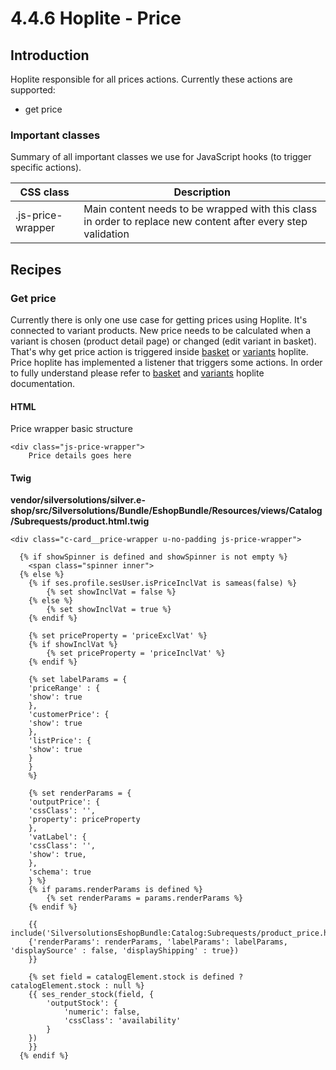 # 4.4.6 Hoplite - Price

## Introduction

Hoplite responsible for all prices actions. Currently these actions are supported:

- get price

### Important classes 

Summary of all important classes we use for JavaScript hooks (to trigger specific actions).

| CSS class         | Description                                                                                                  |
| ----------------- | ------------------------------------------------------------------------------------------------------------ |
| .js-price-wrapper | Main content needs to be wrapped with this class in order to replace new content after every step validation |

## Recipes

### Get price

Currently there is only one use case for getting prices using Hoplite. It's connected to variant products. New price needs to be calculated when a variant is chosen (product detail page) or changed (edit variant in basket). That's why get price action is triggered inside [basket](4.4.2_hoplite_basket.md) or [variants](4.4.10_hoplite_variants.md) hoplite. Price hoplite has implemented a listener that triggers some actions. In order to fully understand please refer to [basket](4.4.2_hoplite_basket.md) and [variants](4.4.10_hoplite_variants.md) hoplite documentation.

#### HTML

Price wrapper basic structure

``` html+twig
<div class="js-price-wrapper">
    Price details goes here

```

#### Twig

**vendor/silversolutions/silver.e-shop/src/Silversolutions/Bundle/EshopBundle/Resources/views/Catalog/Subrequests/product.html.twig**

``` html+twig
<div class="c-card__price-wrapper u-no-padding js-price-wrapper">

  {% if showSpinner is defined and showSpinner is not empty %}
    <span class="spinner inner">
  {% else %}
    {% if ses.profile.sesUser.isPriceInclVat is sameas(false) %}
        {% set showInclVat = false %}
    {% else %}
        {% set showInclVat = true %}
    {% endif %}

    {% set priceProperty = 'priceExclVat' %}
    {% if showInclVat %}
        {% set priceProperty = 'priceInclVat' %}
    {% endif %}

    {% set labelParams = {
    'priceRange' : {
    'show': true
    },
    'customerPrice': {
    'show': true
    },
    'listPrice': {
    'show': true
    }
    }
    %}

    {% set renderParams = {
    'outputPrice': {
    'cssClass': '',
    'property': priceProperty
    },
    'vatLabel': {
    'cssClass': '',
    'show': true,
    },
    'schema': true
    } %}
    {% if params.renderParams is defined %}
        {% set renderParams = params.renderParams %}
    {% endif %}

    {{ include('SilversolutionsEshopBundle:Catalog:Subrequests/product_price.html.twig'|st_resolve_template,
    {'renderParams': renderParams, 'labelParams': labelParams, 'displaySource' : false, 'displayShipping' : true})
    }}

    {% set field = catalogElement.stock is defined ? catalogElement.stock : null %}
    {{ ses_render_stock(field, {
        'outputStock': {
            'numeric': false,
            'cssClass': 'availability'
        }
    })
    }}
  {% endif %}

```
